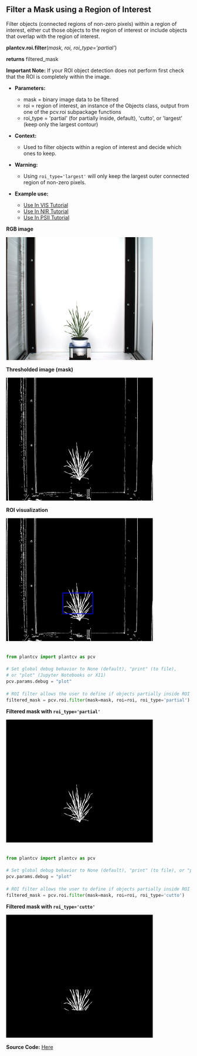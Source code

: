 ## Filter a Mask using a Region of Interest

Filter objects (connected regions of non-zero pixels) within a region of interest, either cut those objects to the region of interest
or include objects that overlap with the region of interest.

**plantcv.roi.filter**(*mask, roi, roi_type='partial'*)

**returns** filtered_mask

**Important Note:** If your ROI object detection does not perform first check that the ROI is
completely within the image.

- **Parameters:**
    - mask = binary image data to be filtered
    - roi = region of interest, an instance of the Objects class, output from one of the pcv.roi subpackage functions
    - roi_type = 'partial' (for partially inside, default), 'cutto', or 'largest' (keep only the largest contour)

- **Context:**
    - Used to filter objects within a region of interest and decide which ones to keep.

- **Warning:**
    - Using `roi_type='largest'` will only keep the largest outer connected region of non-zero pixels.

- **Example use:**
    - [Use In VIS Tutorial](tutorials/vis_tutorial.md)
    - [Use In NIR Tutorial](tutorials/nir_tutorial.md)
    - [Use In PSII Tutorial](tutorials/psII_tutorial.md)

**RGB image**

![Screenshot](img/documentation_images/roi_filter/rgb_img.png)

**Thresholded image (mask)**

![Screenshot](img/documentation_images/roi_filter/bin_img.png)

**ROI visualization**

![Screenshot](img/documentation_images/roi_filter/roi_img.png)


```python

from plantcv import plantcv as pcv

# Set global debug behavior to None (default), "print" (to file),
# or "plot" (Jupyter Notebooks or X11)
pcv.params.debug = "plot"

# ROI filter allows the user to define if objects partially inside ROI are included or if objects are cut to ROI.
filtered_mask = pcv.roi.filter(mask=mask, roi=roi, roi_type='partial')

```


**Filtered mask with `roi_type='partial'`**

![Screenshot](img/documentation_images/roi_filter/mask_partial.png)

```python

from plantcv import plantcv as pcv

# Set global debug behavior to None (default), "print" (to file), or "plot" (Jupyter Notebooks or X11)
pcv.params.debug = "plot"

# ROI filter allows the user to define if objects partially inside ROI are included or if objects are cut to ROI.
filtered_mask = pcv.roi.filter(mask=mask, roi=roi, roi_type='cutto')
```

**Filtered mask with `roi_type='cutto'`**

![Screenshot](img/documentation_images/roi_filter/mask_cutto.png)


**Source Code:** [Here](https://github.com/danforthcenter/plantcv/blob/main/plantcv/plantcv/roi/roi_methods.py)
